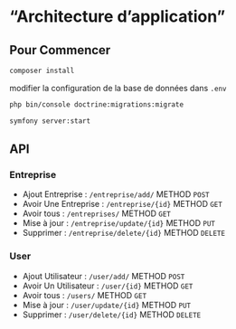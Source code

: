 #  “Architecture d’application”

## Pour Commencer
```bash
composer install
```
modifier la configuration de la base de données dans `.env`

```bash
php bin/console doctrine:migrations:migrate
```

```bash
symfony server:start
```

## API
### Entreprise

- Ajout Entreprise : `/entreprise/add/` METHOD `POST`
- Avoir Une Entreprise : `/entreprise/{id}` METHOD `GET`
- Avoir tous : `/entreprises/` METHOD `GET`
- Mise à jour : `/entreprise/update/{id}` METHOD `PUT`
- Supprimer : `/entreprise/delete/{id}` METHOD `DELETE`

### User

- Ajout Utilisateur : `/user/add/` METHOD `POST`
- Avoir Un Utilisateur : `/user/{id}` METHOD `GET`
- Avoir tous : `/users/` METHOD `GET`
- Mise à jour : `/user/update/{id}` METHOD `PUT`
- Supprimer : `/user/delete/{id}` METHOD `DELETE`